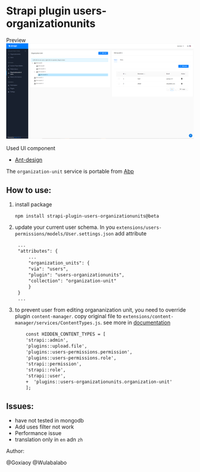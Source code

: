 # Strapi plugin users-organizationunits

Preview
![Screenshots](https://raw.githubusercontent.com/Goxiaoy/strapi-plugin-users-organizationunits/master/res/homepage.png)

Used UI component 

- [Ant-design](https://ant.design/)


The `organization-unit` service is portable from [Abp](https://github.com/abpframework/abp)

How to use:
--------
1. install package
    ```
    npm install strapi-plugin-users-organizationunits@beta
    ```

2. update your current user schema. In you `extensions/users-permissions/models/User.settings.json` add attribute
   ```
    ...
    "attributes": {
        ...
        "organization_units": {
        "via": "users",
        "plugin": "users-organizationunits",
        "collection": "organization-unit"
        }
    }
    ...
   ```

3. to prevent user from editing organanization unit, you need to override plugin `content-manager`. copy original file to `extensions/content-manager/services/ContentTypes.js`. see more in [documentation](https://strapi.io/documentation/v3.x/concepts/customization.html#plugin-extensions)

    ```
        const HIDDEN_CONTENT_TYPES = [
        'strapi::admin',
        'plugins::upload.file',
        'plugins::users-permissions.permission',
        'plugins::users-permissions.role',
        'strapi::permission',
        'strapi::role',
        'strapi::user',
        +  'plugins::users-organizationunits.organization-unit'
        ];
    ```

Issues:
--------

- have not tested in mongodb
- Add uses filter not work
- Performance issue
- translation only in `en` adn `zh`

Author:

@Goxiaoy
@Wulabalabo



